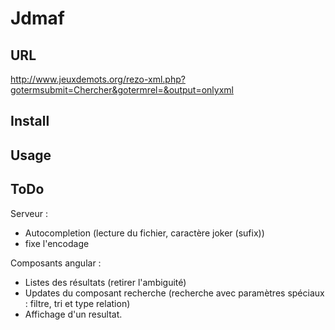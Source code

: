 # Jdmaf

## URL
http://www.jeuxdemots.org/rezo-xml.php?gotermsubmit=Chercher&gotermrel=&output=onlyxml

## Install

## Usage

## ToDo 

Serveur : 
  + Autocompletion (lecture du fichier, caractère joker (sufix))
  + fixe l'encodage 
  
  
Composants angular : 
  + Listes des résultats (retirer l'ambiguité)
  + Updates du composant recherche (recherche avec paramètres spéciaux : filtre, tri et type relation)
  + Affichage d'un resultat. 
  
